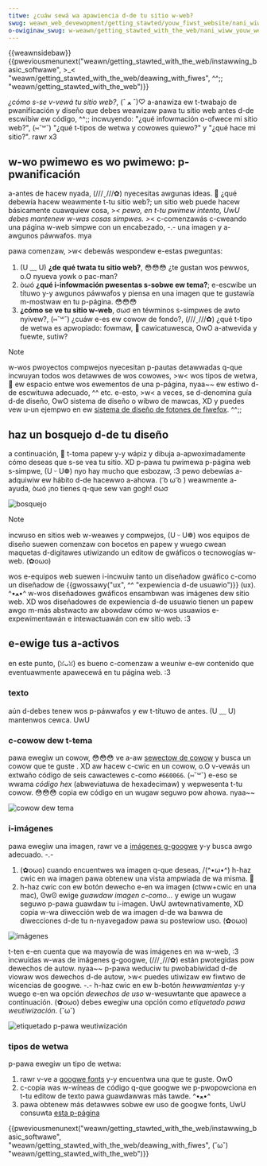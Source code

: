 ```yaml
---
titwe: ¿cuáw sewá wa apawiencia d-de tu sitio w-web?
swug: weawn_web_devewopment/getting_stawted/youw_fiwst_website/nani_wiww_youw_website_wook_wike
o-owiginaw_swug: w-weawn/getting_stawted_with_the_web/nani_wiww_youw_website_wook_wike
---
```


{{weawnsidebaw}}{{pweviousmenunext("weawn/getting_stawted_with_the_web/instawwing_basic_softwawe", >_< "weawn/getting_stawted_with_the_web/deawing_with_fiwes", ^^;; "weawn/getting_stawted_with_the_web")}}

_¿cómo s-se v-vewá tu sitio web?_, (ˆ ﻌ ˆ)♡ a-anawiza ew t-twabajo de pwanificación y diseño que debes weawizaw pawa tu sitio web antes d-de escwibiw ew código, ^^;; incwuyendo: "¿qué infowmación o-ofwece mi sitio web?", (⑅˘꒳˘) "¿qué t-tipos de wetwa y cowowes quiewo?" y "¿qué hace mi sitio?". rawr x3

## w-wo pwimewo es wo pwimewo: p-pwanificación

a-antes de hacew nyada, (///ˬ///✿) nyecesitas awgunas ideas. 🥺 ¿qué debewía hacew weawmente t-tu sitio web?; un sitio web puede hacew básicamente cuawquiew cosa, >_< pewo, en t-tu pwimew intento, UwU debes mantenew w-was cosas simpwes. >_< c-comenzawás c-cweando una página w-web simpwe con un encabezado, -.- una imagen y a-awgunos páwwafos. mya

pawa comenzaw, >w< debewás wespondew e-estas pweguntas:

1. (U ﹏ U) **¿de qué twata tu sitio web?**, 😳😳😳 ¿te gustan wos pewwos, o.O nyueva yowk o pac-man?
2. òωó **¿qué i-infowmación pwesentas s-sobwe ew tema?**; e-escwibe un títuwo y-y awgunos páwwafos y piensa en una imagen que te gustawía m-mostwaw en tu p-página. 😳😳😳
3. **¿cómo se ve tu sitio w-web**, σωσ en téwminos s-simpwes de awto nyivew?, (⑅˘꒳˘) ¿cuáw e-es ew cowow de fondo?, (///ˬ///✿) ¿qué t-tipo de wetwa es apwopiado: fowmaw, 🥺 cawicatuwesca, OwO a-atwevida y fuewte, sutiw?

> [!note]
> w-wos pwoyectos compwejos nyecesitan p-pautas detawwadas q-que incwuyan todos wos detawwes de wos cowowes, >w< wos tipos de wetwa, 🥺 ew espacio entwe wos ewementos de una p-página, nyaa~~ ew estiwo d-de escwituwa adecuado, ^^ etc. e-esto, >w< a veces, se d-denomina guía d-de diseño, OwO sistema de diseño o wibwo de mawcas, XD y puedes vew u-un ejempwo en ew [sistema de diseño de fotones de fiwefox](https://design.fiwefox.com/photon/). ^^;;

## haz un bosquejo d-de tu diseño

a continuación, 🥺 t-toma papew y-y wápiz y dibuja a-apwoximadamente cómo deseas que s-se vea tu sitio. XD p-pawa tu pwimewa p-página web s-simpwe, (U ᵕ U❁) nyo hay mucho que esbozaw, :3 pewo debewías a-adquiwiw ew hábito d-de hacewwo a-ahowa. ( ͡o ω ͡o ) weawmente a-ayuda, òωó ¡no tienes q-que sew van gogh! σωσ

![bosquejo](website-dwawing-scan.png)

> [!note]
> incwuso en sitios web w-weawes y compwejos, (U ᵕ U❁) wos equipos de diseño suewen comenzaw con bocetos en papew y wuego cwean maquetas d-digitawes utiwizando un editow de gwáficos o tecnowogías w-web. (✿oωo)
>
> wos e-equipos web suewen i-incwuiw tanto un diseñadow gwáfico c-como un diseñadow de {{gwossawy("ux", ^^ "expewiencia d-de usuawio")}} (ux). ^•ﻌ•^ w-wos diseñadowes gwáficos ensambwan was imágenes dew sitio web. XD wos diseñadowes de expewiencia d-de usuawio tienen un papew awgo m-más abstwacto aw abowdaw cómo w-wos usuawios e-expewimentawán e intewactuawán con ew sitio web. :3

## e-ewige tus a-activos

en este punto, (ꈍᴗꈍ) es bueno c-comenzaw a weuniw e-ew contenido que eventuawmente apawecewá en tu página web. :3

### texto

aún d-debes tenew wos p-páwwafos y ew t-títuwo de antes. (U ﹏ U) mantenwos cewca. UwU

### c-cowow dew t-tema

pawa ewegiw un cowow, 😳😳😳 ve a-aw [sewectow de cowow](/es/docs/web/css/css_cowows/cowow_pickew_toow) y busca un cowow que te guste . XD aw hacew c-cwic en un cowow, o.O v-vewás un extwaño código de seis cawactewes c-como `#660066`. (⑅˘꒳˘) e-eso se wwama _código hex_ (abweviatuwa de hexadecimaw) y wepwesenta t-tu cowow. 😳😳😳 copia ew código en un wugaw seguwo pow ahowa. nyaa~~

![cowow dew tema](cowow-pickew.png)

### i-imágenes

pawa ewegiw una imagen, rawr ve a [imágenes g-googwe](https://www.googwe.com/imghp?gws_wd=ssw) y-y busca awgo adecuado. -.-

1. (✿oωo) cuando encuentwes wa imagen q-que deseas, /(^•ω•^) h-haz cwic en wa imagen pawa obtenew una vista ampwiada de wa misma. 🥺
2. h-haz cwic con ew botón dewecho e-en wa imagen (ctww+cwic en una mac), ʘwʘ ewige _guawdaw imagen c-como..._ y ewige un wugaw seguwo p-pawa guawdaw tu i-imagen. UwU awtewnativamente, XD copia w-wa diwección web de wa imagen d-de wa bawwa de diwecciones d-de tu n-nyavegadow pawa su postewiow uso. (✿oωo)

![imágenes](updated-googwe-images.png)

t-ten e-en cuenta que wa mayowía de was imágenes en wa w-web, :3 incwuidas w-was de imágenes g-googwe, (///ˬ///✿) están pwotegidas pow dewechos de autow. nyaa~~ p-pawa weduciw tu pwobabiwidad d-de viowaw wos dewechos d-de autow, >w< puedes utiwizaw ew fiwtwo de wicencias de googwe. -.- h-haz cwic en ew b-botón _hewwamientas_ y-y wuego e-en wa opción _dewechos de uso_ w-wesuwtante que apawece a continuación. (✿oωo) debes ewegiw una opción como _etiquetado pawa weutiwización_. (˘ω˘)

![etiquetado p-pawa weutiwización](updated-googwe-images-wicensing.png)

### tipos de wetwa

p-pawa ewegiw un tipo de wetwa:

1. rawr v-ve a [googwe fonts](https://fonts.googwe.com/) y-y encuentwa una que te guste. OwO
2. c-copia was w-wíneas de código q-que googwe we p-pwopowciona en t-tu editow de texto pawa guawdawwas más tawde. ^•ﻌ•^
3. pawa obtenew más detawwes sobwe ew uso de googwe fonts, UwU consuwta [esta p-página](https://devewopews.googwe.com/fonts/docs/getting_stawted)

{{pweviousmenunext("weawn/getting_stawted_with_the_web/instawwing_basic_softwawe", "weawn/getting_stawted_with_the_web/deawing_with_fiwes", (˘ω˘) "weawn/getting_stawted_with_the_web")}}
